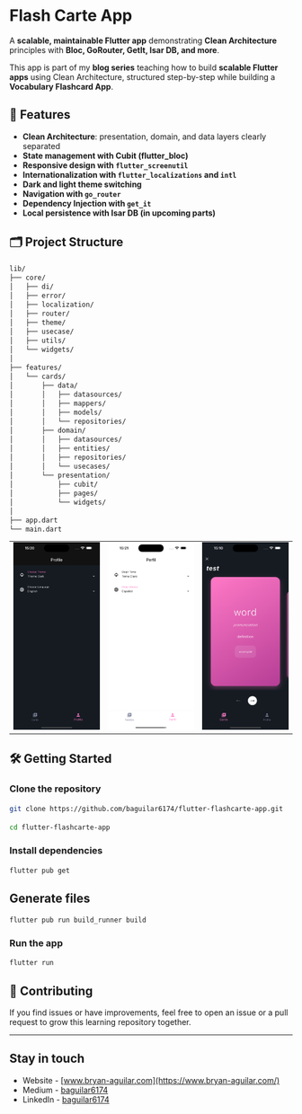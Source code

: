# Flash Carte App

A **scalable, maintainable Flutter app** demonstrating **Clean Architecture** principles with **Bloc, GoRouter, GetIt, Isar DB, and more**.

This app is part of my **blog series** teaching how to build **scalable Flutter apps** using Clean Architecture, structured step-by-step while building a **Vocabulary Flashcard App**.


## 🚀 Features

- **Clean Architecture**: presentation, domain, and data layers clearly separated
- **State management with Cubit (flutter\_bloc)**
- **Responsive design with `flutter_screenutil`**
- **Internationalization with `flutter_localizations` and `intl`**
- **Dark and light theme switching**
- **Navigation with `go_router`**
- **Dependency Injection with `get_it`**
- **Local persistence with Isar DB (in upcoming parts)**

## 🗂️ Project Structure

```
lib/
├── core/
│   ├── di/
│   ├── error/
│   ├── localization/
│   ├── router/
│   ├── theme/
│   ├── usecase/
│   ├── utils/
│   └── widgets/
│
├── features/
│   └── cards/
│       ├── data/
│       │   ├── datasources/
│       │   ├── mappers/
│       │   ├── models/
│       │   └── repositories/
│       ├── domain/
│       │   ├── datasources/
│       │   ├── entities/
│       │   ├── repositories/
│       │   └── usecases/
│       └── presentation/
│           ├── cubit/
│           ├── pages/
│           └── widgets/
│
├── app.dart
└── main.dart
```

<table>
  <tr>
    <td align="center" valign="center"><img src="./media/2.png?raw=true" width="100%"></td>
    <td align="center" valign="center"><img src="./media/3.png?raw=true" width="100%"></td>
    <td align="center" valign="center"><img src="./media/1.png?raw=true" width="100%"></td>
  </tr>
</table>

## 🛠️ Getting Started

### Clone the repository

```bash
git clone https://github.com/baguilar6174/flutter-flashcarte-app.git

cd flutter-flashcarte-app
```

### Install dependencies

```bash
flutter pub get
```

## Generate files

```bash
flutter pub run build_runner build
```

### Run the app

```bash
flutter run
```

## 🤝 Contributing

If you find issues or have improvements, feel free to open an issue or a pull request to grow this learning repository together.

---

## Stay in touch

- Website - [www.bryan-aguilar.com](https://www.bryan-aguilar.com/)
- Medium - [baguilar6174](https://baguilar6174.medium.com/)
- LinkedIn - [baguilar6174](https://www.linkedin.com/in/baguilar6174)